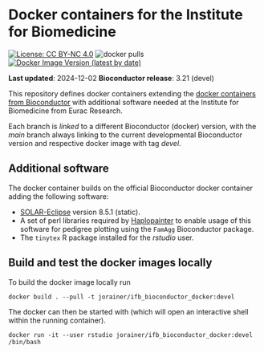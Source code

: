 # Docker containers for the Institute for Biomedicine

[![License: CC BY-NC 4.0](https://img.shields.io/badge/License-CC%20BY--NC%204.0-lightgrey.svg)](https://creativecommons.org/licenses/by-nc/4.0/)
![docker pulls](https://img.shields.io/docker/pulls/jorainer/ifb_bioconductor_docker)
[![Docker Image Version (latest by date)](https://img.shields.io/docker/v/jorainer/ifb_bioconductor_docker?label=docker%20image)](https://hub.docker.com/repository/docker/jorainer/ifb_bioconductor_docker)

**Last updated**: 2024-12-02
**Bioconductor release**: 3.21 (devel)

This repository defines docker containers extending the [docker containers from
Bioconductor](https://github.com/Bioconductor/bioconductor_docker) with
additional software needed at the Institute for Biomedicine from Eurac Research.

Each branch is *linked* to a different Bioconductor (docker) version, with the
*main* branch always linking to the current developmental Bioconductor version
and respective docker image with tag *devel*.


## Additional software

The docker container builds on the official Bioconductor docker container adding
the following software:

- [SOLAR-Eclipse](http://solar-eclipse-genetics.org/downloads.html) version
  8.5.1 (static).
- A set of perl libraries required by
  [Haplopainter](http://haplopainter.sourceforge.net/) to enable usage of this
  software for pedigree plotting using the `FamAgg` Bioconductor package.
- The `tinytex` R package installed for the *rstudio* user.


## Build and test the docker images locally

To build the docker image locally run

```
docker build . --pull -t jorainer/ifb_bioconductor_docker:devel
```

The docker can then be started with (which will open an interactive shell 
within the running container).

```
docker run -it --user rstudio jorainer/ifb_bioconductor_docker:devel /bin/bash
```
